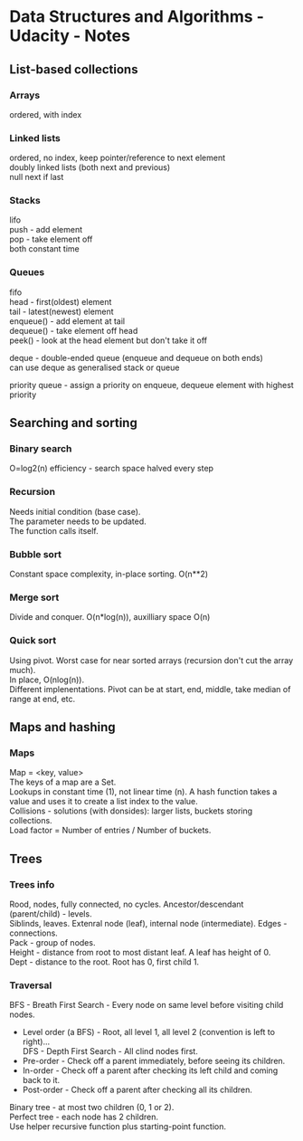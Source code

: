 # Data Structures and Algorithms - Udacity - Notes

## List-based collections

### Arrays
ordered, with index

### Linked lists
ordered, no index, keep pointer/reference to next element  
doubly linked lists (both next and previous)  
null next if last

### Stacks
lifo  
push - add element  
pop - take element off  
both constant time

### Queues
fifo  
head - first(oldest) element  
tail - latest(newest) element  
enqueue() - add element at tail  
dequeue() - take element off head  
peek() - look at the head element but don't take it off  

deque - double-ended queue (enqueue and dequeue on both ends)  
can use deque as generalised stack or queue

priority queue - assign a priority on enqueue, dequeue element with highest priority

## Searching and sorting

### Binary search
O=log2(n) efficiency - search space halved every step

### Recursion
Needs initial condition (base case).  
The parameter needs to be updated.  
The function calls itself.

### Bubble sort
Constant space complexity, in-place sorting. O(n**2)

### Merge sort
Divide and conquer. O(n*log(n)), auxilliary space O(n)

### Quick sort
Using pivot. Worst case for near sorted arrays (recursion don't cut the array much).  
In place, O(nlog(n)).  
Different implenentations.
Pivot can be at start, end, middle, take median of range at end, etc.

## Maps and hashing

### Maps
Map = <key, value>  
The keys of a map are a Set.  
Lookups in constant time (1), not linear time (n).
A hash function takes a value and uses it to create a list index to the value.  
Collisions - solutions (with donsides): larger lists, buckets storing collections.  
Load factor = Number of entries / Number of buckets.

## Trees

### Trees info

Rood, nodes, fully connected, no cycles. Ancestor/descendant (parent/child) - levels.  
Siblinds, leaves.  Extenral node (leaf), internal node (intermediate).
Edges - connections.  
Pack - group of nodes.  
Height - distance from root to most distant leaf. A leaf has height of 0.  
Dept - distance to the root. Root has 0, first child 1.  

### Traversal

BFS - Breath First Search - Every node on same level before visiting child nodes.  
* Level order (a BFS) - Root, all level 1, all level 2 (convention is left to right)...  
DFS - Depth First Search - All clind nodes first.  
* Pre-order - Check off a parent immediately, before seeing its children.
* In-order - Check off a parent after checking its left child and coming back to it.
* Post-order - Check off a parent after checking all its children.

Binary tree - at most two children (0, 1 or 2).  
Perfect tree - each node has 2 children.  
Use helper recursive function plus starting-point function.
